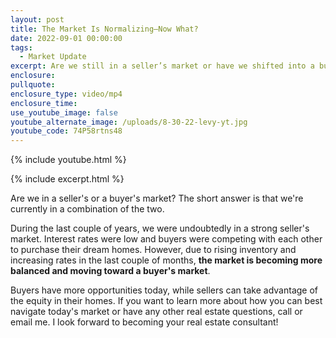 ```yaml
---
layout: post
title: The Market Is Normalizing—Now What?
date: 2022-09-01 00:00:00
tags:
  - Market Update
excerpt: Are we still in a seller’s market or have we shifted into a buyer’s market?
enclosure:
pullquote:
enclosure_type: video/mp4
enclosure_time:
use_youtube_image: false
youtube_alternate_image: /uploads/8-30-22-levy-yt.jpg
youtube_code: 74P58rtns48
---
```

{% include youtube.html %}

{% include excerpt.html %}

Are we in a seller's or a buyer's market? The short answer is that we're currently in a combination of the two.&nbsp;

During the last couple of years, we were undoubtedly in a strong seller's market. Interest rates were low and buyers were competing with each other to purchase their dream homes. However, due to rising inventory and increasing rates in the last couple of months, **the market is becoming more balanced and moving toward a buyer's market**.&nbsp;

Buyers have more opportunities today, while sellers can take advantage of the equity in their homes. If you want to learn more about how you can best navigate today's market or have any other real estate questions, call or email me. I look forward to becoming your real estate consultant\!